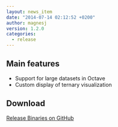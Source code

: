 ```yaml
---
layout: news_item
date: "2014-07-14 02:12:52 +0200"
author: magnesj
version: 1.2.0
categories: 
  - release
---
```


## Main features
- Support for large datasets in Octave
- Custom display of ternary visualization

## Download
[Release Binaries on GitHub](https://github.com/OPM/ResInsight/releases/tag/v1.2.0)

